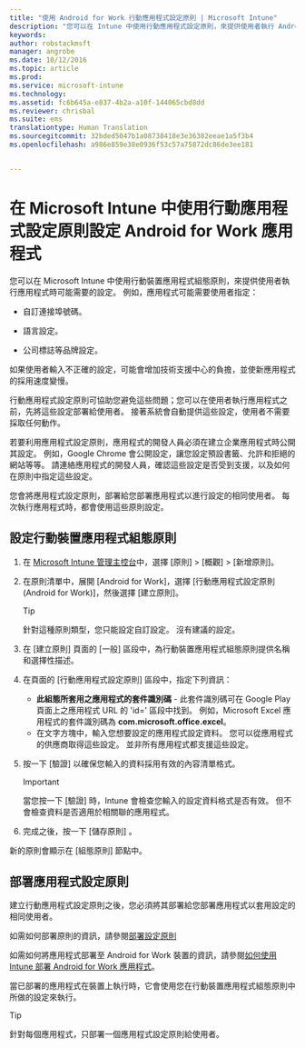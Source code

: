 ```yaml
---
title: "使用 Android for Work 行動應用程式設定原則 | Microsoft Intune"
description: "您可以在 Intune 中使用行動應用程式設定原則，來提供使用者執行 Android for Work 應用程式時可能需要的設定。"
keywords: 
author: robstackmsft
manager: angrobe
ms.date: 10/12/2016
ms.topic: article
ms.prod: 
ms.service: microsoft-intune
ms.technology: 
ms.assetid: fc6b645a-e837-4b2a-a10f-144065cbd8dd
ms.reviewer: chrisbal
ms.suite: ems
translationtype: Human Translation
ms.sourcegitcommit: 32bded5047b1a08738418e3e36382eeae1a5f3b4
ms.openlocfilehash: a986e859e38e0936f53c57a75872dc86de3ee181


---
```


# 在 Microsoft Intune 中使用行動應用程式設定原則設定 Android for Work 應用程式
您可以在 Microsoft Intune 中使用行動裝置應用程式組態原則，來提供使用者執行應用程式時可能需要的設定。 例如，應用程式可能需要使用者指定：

-   自訂連接埠號碼。

-   語言設定。

-   公司標誌等品牌設定。

如果使用者輸入不正確的設定，可能會增加技術支援中心的負擔，並使新應用程式的採用速度變慢。

行動應用程式設定原則可協助您避免這些問題；您可以在使用者執行應用程式之前，先將這些設定部署給使用者。 接著系統會自動提供這些設定，使用者不需要採取任何動作。

若要利用應用程式設定原則，應用程式的開發人員必須在建立企業應用程式時公開其設定。 例如，Google Chrome 會公開設定，讓您設定預設書籤、允許和拒絕的網站等等。 請連絡應用程式的開發人員，確認這些設定是否受到支援，以及如何在原則中指定這些設定。

您會將應用程式設定原則，部署給您部署應用程式以進行設定的相同使用者。 每次執行應用程式時，都會使用這些原則設定。

## 設定行動裝置應用程式組態原則

1.  在 [Microsoft Intune 管理主控台](https://manage.microsoft.com)中，選擇 [原則] &gt; [概觀] &gt; [新增原則]。

2.  在原則清單中，展開 [Android for Work]，選擇 [行動應用程式設定原則 (Android for Work)]，然後選擇 [建立原則]。

    > [!TIP]
    > 針對這種原則類型，您只能設定自訂設定。 沒有建議的設定。

3.  在 [建立原則] 頁面的 [一般] 區段中，為行動裝置應用程式組態原則提供名稱和選擇性描述。

4. 在頁面的 [行動應用程式設定原則] 區段中，指定下列資訊：
    - **此組態所套用之應用程式的套件識別碼** - 此套件識別碼可在 Google Play 頁面上之應用程式 URL 的 'id=' 區段中找到。 例如，Microsoft Excel 應用程式的套件識別碼為 **com.microsoft.office.excel**。
    - 在文字方塊中，輸入您想要設定的應用程式設定資料。 您可以從應用程式的供應商取得這些設定。 並非所有應用程式都支援這些設定。
5.  按一下 [驗證] 以確保您輸入的資料採用有效的內容清單格式。

    > [!IMPORTANT]
    > 當您按一下 [驗證] 時，Intune 會檢查您輸入的設定資料格式是否有效。 但不會檢查資料是否適用於相關聯的應用程式。

6.  完成之後，按一下 [儲存原則] 。

新的原則會顯示在 [組態原則]  節點中。


## 部署應用程式設定原則
建立行動應用程式設定原則之後，您必須將其部署給您部署應用程式以套用設定的相同使用者。

如需如何部署原則的資訊，請參閱[部署設定原則](/intune/deploy-use/manage-settings-and-features-on-your-devices-with-microsoft-intune-policies#deploy-a-configuration-policy)

如需如何將應用程式部署至 Android for Work 裝置的資訊，請參閱[如何使用 Intune 部署 Android for Work 應用程式](android-for-work-apps.md)。

當已部署的應用程式在裝置上執行時，它會使用您在行動裝置應用程式組態原則中所做的設定來執行。

> [!TIP]
> 針對每個應用程式，只部署一個應用程式設定原則給使用者。







<!--HONumber=Oct16_HO2-->


